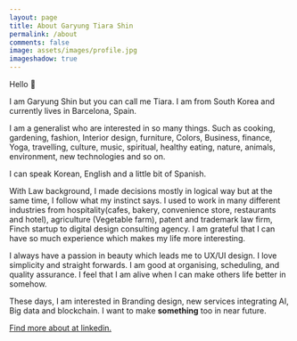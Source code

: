 ```yaml
---
layout: page
title: About Garyung Tiara Shin 
permalink: /about
comments: false
image: assets/images/profile.jpg
imageshadow: true
---
```


Hello 👋

I am Garyung Shin but you can call me Tiara.
I am from South Korea and currently lives in Barcelona, Spain.

I am a generalist who are interested in so many things. Such as cooking, gardening, fashion, Interior design, furniture, Colors, Business, finance, Yoga, travelling, culture, music, spiritual, healthy eating, nature, animals, environment, new technologies and so on. 

I can speak Korean, English and a little bit of Spanish.

With Law background, I made decisions mostly in logical way but at the same time, I follow what my instinct says. I used to work in many different industries from hospitality(cafes, bakery, convenience store, restaurants and hotel), agriculture (Vegetable farm), patent and trademark law firm, Finch startup to digital design consulting agency. I am grateful that I can have so much experience which makes my life more interesting. 

I always have a passion in beauty which leads me to UX/UI design. I love simplicity and straight forwards. I am good at organising, scheduling, and quality assurance. I feel that I am alive when I can make others life better in somehow.

These days, I am interested in Branding design, new services integrating AI, Big data and blockchain. I want to make **something** too in near future. 



<a target="_blank" href="https://linkedin.com/gtiashin" class="btn btn-dark"> Find more about at linkedin.</a>

